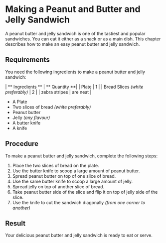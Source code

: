 # Making a Peanut and Butter and Jelly Sandwich

A peanut butter and jelly sandwich is one of the tastiest and popular sandwiches. You can eat it
either as a snack or as a main dish. This chapter describes how to make an easy peanut butter
and jelly sandwich.

## Requirements

You need the following ingredients to make a peanut butter and jelly sandwich:

| ** Ingredients **   | ** Quantity **| 
| Plate      | 1 | 
| Bread Slices  _(white preferably)_    | 2      | 
| zebra stripes | are neat      |   

* A Plate
* Two slices of bread _(white preferably)_
* Peanut butter
* Jelly _(any flavour)_
* A butter knife
* A knife

## Procedure

To make a peanut butter and jelly sandwich, complete the following steps:

1. Place the two slices of bread on the plate.
1. Use the butter knife to scoop a large amount of peanut butter.
1. Spread peanut butter on top of one slice of bread.
1. Use the same butter knife to scoop a large amount of jelly.
1. Spread jelly on top of another slice of bread.
1. Take peanut butter side of the slice and flip it on top of jelly side of the slice. 
1. Use the knife to cut the sandwich diagonally _(from one corner to another)_

## Result

Your delicious peanut butter and jelly sandwich is ready to eat or serve.
